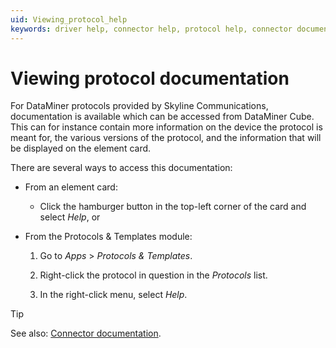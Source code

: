 ```yaml
---
uid: Viewing_protocol_help
keywords: driver help, connector help, protocol help, connector documentation
---
```


# Viewing protocol documentation

For DataMiner protocols provided by Skyline Communications, documentation is available which can be accessed from DataMiner Cube. This can for instance contain more information on the device the protocol is meant for, the various versions of the protocol, and the information that will be displayed on the element card.

There are several ways to access this documentation:

- From an element card:

  - Click the hamburger button in the top-left corner of the card and select *Help*, or

- From the Protocols & Templates module:

  1. Go to *Apps* > *Protocols & Templates*.

  1. Right-click the protocol in question in the *Protocols* list.

  1. In the right-click menu, select *Help*.

> [!TIP]
> See also: [Connector documentation](xref:Connector_help_pages).
